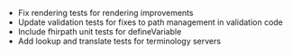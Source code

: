* Fix rendering tests for rendering improvements
* Update validation tests for fixes to path management in validation code
* Include fhirpath unit tests for defineVariable
* Add lookup and translate tests for terminology servers

